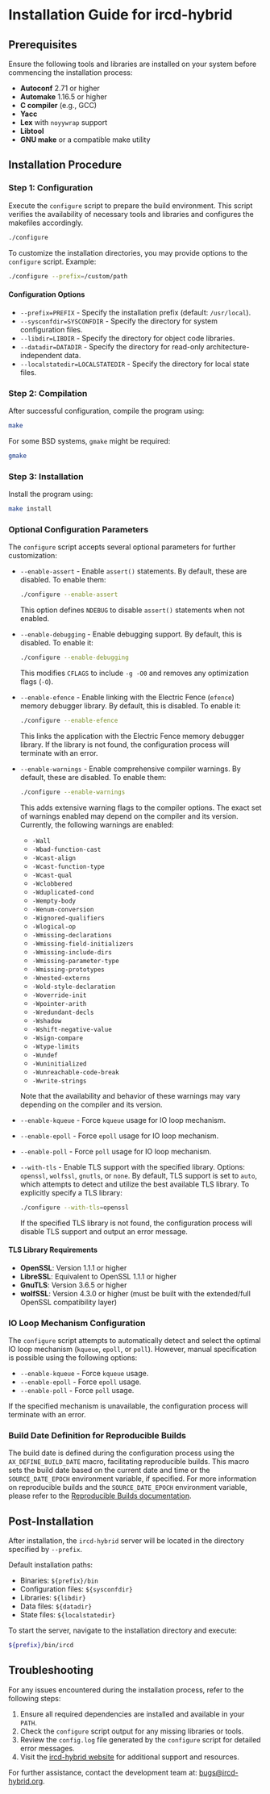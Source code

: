 # Installation Guide for ircd-hybrid

## Prerequisites

Ensure the following tools and libraries are installed on your system before commencing the installation process:

- **Autoconf** 2.71 or higher
- **Automake** 1.16.5 or higher
- **C compiler** (e.g., GCC)
- **Yacc**
- **Lex** with `noyywrap` support
- **Libtool**
- **GNU make** or a compatible make utility

## Installation Procedure

### Step 1: Configuration

Execute the `configure` script to prepare the build environment. This script verifies the availability of necessary tools and libraries and configures the makefiles accordingly.

```sh
./configure
```

To customize the installation directories, you may provide options to the `configure` script. Example:

```sh
./configure --prefix=/custom/path
```

#### Configuration Options

- `--prefix=PREFIX` - Specify the installation prefix (default: `/usr/local`).
- `--sysconfdir=SYSCONFDIR` - Specify the directory for system configuration files.
- `--libdir=LIBDIR` - Specify the directory for object code libraries.
- `--datadir=DATADIR` - Specify the directory for read-only architecture-independent data.
- `--localstatedir=LOCALSTATEDIR` - Specify the directory for local state files.

### Step 2: Compilation

After successful configuration, compile the program using:

```sh
make
```

For some BSD systems, `gmake` might be required:

```sh
gmake
```

### Step 3: Installation

Install the program using:

```sh
make install
```

### Optional Configuration Parameters

The `configure` script accepts several optional parameters for further customization:

- `--enable-assert` - Enable `assert()` statements. By default, these are disabled. To enable them:

  ```sh
  ./configure --enable-assert
  ```

  This option defines `NDEBUG` to disable `assert()` statements when not enabled.

- `--enable-debugging` - Enable debugging support. By default, this is disabled. To enable it:

  ```sh
  ./configure --enable-debugging
  ```

  This modifies `CFLAGS` to include `-g -O0` and removes any optimization flags (`-O`).

- `--enable-efence` - Enable linking with the Electric Fence (`efence`) memory debugger library. By default, this is disabled. To enable it:

  ```sh
  ./configure --enable-efence
  ```

  This links the application with the Electric Fence memory debugger library. If the library is not found, the configuration process will terminate with an error.

- `--enable-warnings` - Enable comprehensive compiler warnings. By default, these are disabled. To enable them:

  ```sh
  ./configure --enable-warnings
  ```

  This adds extensive warning flags to the compiler options. The exact set of warnings enabled may depend on the compiler and its version. Currently, the following warnings are enabled:

  - `-Wall`
  - `-Wbad-function-cast`
  - `-Wcast-align`
  - `-Wcast-function-type`
  - `-Wcast-qual`
  - `-Wclobbered`
  - `-Wduplicated-cond`
  - `-Wempty-body`
  - `-Wenum-conversion`
  - `-Wignored-qualifiers`
  - `-Wlogical-op`
  - `-Wmissing-declarations`
  - `-Wmissing-field-initializers`
  - `-Wmissing-include-dirs`
  - `-Wmissing-parameter-type`
  - `-Wmissing-prototypes`
  - `-Wnested-externs`
  - `-Wold-style-declaration`
  - `-Woverride-init`
  - `-Wpointer-arith`
  - `-Wredundant-decls`
  - `-Wshadow`
  - `-Wshift-negative-value`
  - `-Wsign-compare`
  - `-Wtype-limits`
  - `-Wundef`
  - `-Wuninitialized`
  - `-Wunreachable-code-break`
  - `-Wwrite-strings`

  Note that the availability and behavior of these warnings may vary depending on the compiler and its version.

- `--enable-kqueue` - Force `kqueue` usage for IO loop mechanism.
- `--enable-epoll` - Force `epoll` usage for IO loop mechanism.
- `--enable-poll` - Force `poll` usage for IO loop mechanism.

- `--with-tls` - Enable TLS support with the specified library. Options: `openssl`, `wolfssl`, `gnutls`, or `none`. By default, TLS support is set to `auto`, which attempts to detect and utilize the best available TLS library. To explicitly specify a TLS library:

  ```sh
  ./configure --with-tls=openssl
  ```

  If the specified TLS library is not found, the configuration process will disable TLS support and output an error message.

#### TLS Library Requirements

- **OpenSSL**: Version 1.1.1 or higher
- **LibreSSL**: Equivalent to OpenSSL 1.1.1 or higher
- **GnuTLS**: Version 3.6.5 or higher
- **wolfSSL**: Version 4.3.0 or higher (must be built with the extended/full OpenSSL compatibility layer)

### IO Loop Mechanism Configuration

The `configure` script attempts to automatically detect and select the optimal IO loop mechanism (`kqueue`, `epoll`, or `poll`). However, manual specification is possible using the following options:

- `--enable-kqueue` - Force `kqueue` usage.
- `--enable-epoll` - Force `epoll` usage.
- `--enable-poll` - Force `poll` usage.

If the specified mechanism is unavailable, the configuration process will terminate with an error.

### Build Date Definition for Reproducible Builds

The build date is defined during the configuration process using the `AX_DEFINE_BUILD_DATE` macro, facilitating reproducible builds. This macro sets the build date based on the current date and time or the `SOURCE_DATE_EPOCH` environment variable, if specified. For more information on reproducible builds and the `SOURCE_DATE_EPOCH` environment variable, please refer to the [Reproducible Builds documentation](https://reproducible-builds.org/docs/source-date-epoch/).

## Post-Installation

After installation, the `ircd-hybrid` server will be located in the directory specified by `--prefix`.

Default installation paths:
- Binaries: `${prefix}/bin`
- Configuration files: `${sysconfdir}`
- Libraries: `${libdir}`
- Data files: `${datadir}`
- State files: `${localstatedir}`

To start the server, navigate to the installation directory and execute:

```sh
${prefix}/bin/ircd
```

## Troubleshooting

For any issues encountered during the installation process, refer to the following steps:

1. Ensure all required dependencies are installed and available in your `PATH`.
2. Check the `configure` script output for any missing libraries or tools.
3. Review the `config.log` file generated by the `configure` script for detailed error messages.
4. Visit the [ircd-hybrid website](https://www.ircd-hybrid.org/) for additional support and resources.

For further assistance, contact the development team at: [bugs@ircd-hybrid.org](mailto:bugs@ircd-hybrid.org).
